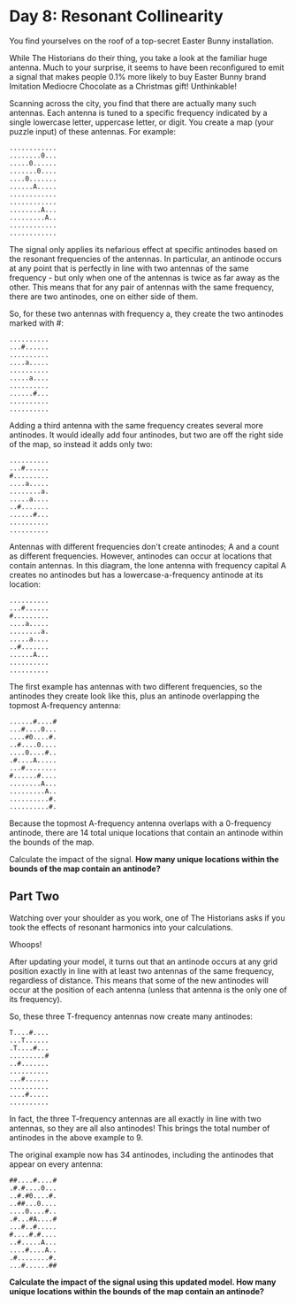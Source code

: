 # Day 8: Resonant Collinearity
You find yourselves on the roof of a top-secret Easter Bunny installation.

While The Historians do their thing, you take a look at the familiar huge antenna. Much to your surprise, it seems to have been reconfigured to emit a signal that makes people 0.1% more likely to buy Easter Bunny brand Imitation Mediocre Chocolate as a Christmas gift! Unthinkable!

Scanning across the city, you find that there are actually many such antennas. Each antenna is tuned to a specific frequency indicated by a single lowercase letter, uppercase letter, or digit. You create a map (your puzzle input) of these antennas. For example:

````
............
........0...
.....0......
.......0....
....0.......
......A.....
............
............
........A...
.........A..
............
............
````

The signal only applies its nefarious effect at specific antinodes based on the resonant frequencies of the antennas. In particular, an antinode occurs at any point that is perfectly in line with two antennas of the same frequency - but only when one of the antennas is twice as far away as the other. This means that for any pair of antennas with the same frequency, there are two antinodes, one on either side of them.

So, for these two antennas with frequency a, they create the two antinodes marked with #:

````
..........
...#......
..........
....a.....
..........
.....a....
..........
......#...
..........
..........
````

Adding a third antenna with the same frequency creates several more antinodes. It would ideally add four antinodes, but two are off the right side of the map, so instead it adds only two:

````
..........
...#......
#.........
....a.....
........a.
.....a....
..#.......
......#...
..........
..........
````

Antennas with different frequencies don't create antinodes; A and a count as different frequencies. However, antinodes can occur at locations that contain antennas. In this diagram, the lone antenna with frequency capital A creates no antinodes but has a lowercase-a-frequency antinode at its location:

````
..........
...#......
#.........
....a.....
........a.
.....a....
..#.......
......A...
..........
..........
````

The first example has antennas with two different frequencies, so the antinodes they create look like this, plus an antinode overlapping the topmost A-frequency antenna:

````
......#....#
...#....0...
....#0....#.
..#....0....
....0....#..
.#....A.....
...#........
#......#....
........A...
.........A..
..........#.
..........#.
````

Because the topmost A-frequency antenna overlaps with a 0-frequency antinode, there are 14 total unique locations that contain an antinode within the bounds of the map.

Calculate the impact of the signal. **How many unique locations within the bounds of the map contain an antinode?**

## Part Two
Watching over your shoulder as you work, one of The Historians asks if you took the effects of resonant harmonics into your calculations.

Whoops!

After updating your model, it turns out that an antinode occurs at any grid position exactly in line with at least two antennas of the same frequency, regardless of distance. This means that some of the new antinodes will occur at the position of each antenna (unless that antenna is the only one of its frequency).

So, these three T-frequency antennas now create many antinodes:

````
T....#....
...T......
.T....#...
.........#
..#.......
..........
...#......
..........
....#.....
..........
````

In fact, the three T-frequency antennas are all exactly in line with two antennas, so they are all also antinodes! This brings the total number of antinodes in the above example to 9.

The original example now has 34 antinodes, including the antinodes that appear on every antenna:

````
##....#....#
.#.#....0...
..#.#0....#.
..##...0....
....0....#..
.#...#A....#
...#..#.....
#....#.#....
..#.....A...
....#....A..
.#........#.
...#......##
````

**Calculate the impact of the signal using this updated model. How many unique locations within the bounds of the map contain an antinode?**